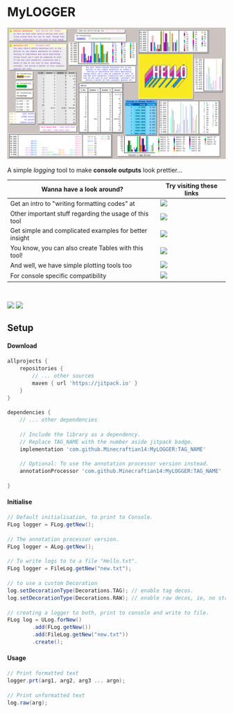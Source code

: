 # MyLOGGER

![Collage](src/docs/resources/images/collage.png)

A simple _logging_ tool to make **console outputs** look prettier...

| Wanna have a look around?                              | Try visiting these links                                                                                        |
|--------------------------------------------------------|-----------------------------------------------------------------------------------------------------------------|
| Get an intro to "writing formatting codes" at          | [![](https://img.shields.io/badge/Logger-Instructions-yellow)](/src/docs/md/WRITING_A_FORMAT_FOR_DECORATION.md) |
| Other important stuff regarding the usage of this tool | [![](https://img.shields.io/badge/Logger-Stuff-cyan)](/src/docs/md/OTHER_IMPORTANT_THINGS.md)                   |
| Get simple and complicated examples for better insight | [![](https://img.shields.io/badge/Logger-Examples-orange)](/src/docs/md/LOGGER_EXAMPLES.md)                     |
| You know, you can also create Tables with this tool!   | [![](https://img.shields.io/badge/Tables-Examples-green)](/src/docs/md/TABLE_EXAMPLES.md)                       |
| And well, we have simple plotting tools too            | [![](https://img.shields.io/badge/Plotting-Examples-red)](/src/docs/md/PLOTTING.md)                             |
| For console specific compatibility                     | [![](https://img.shields.io/badge/Console-Compatibility-purple)](/src/docs/md/SUPPORT.md)                       |

<br />

[![](https://jitpack.io/v/Minecraftian14/MyLOGGER.svg)](https://jitpack.io/#Minecraftian14/MyLOGGER)
[![](https://img.shields.io/discord/872811194170347520?color=%237289da&logoColor=%23424549)](https://discord.gg/Ar6Zuj2m82)

## Setup

#### Download

```groovy
allprojects {
    repositories {
        // ... other sources
        maven { url 'https://jitpack.io' }
    }
}

dependencies {
    // ... other dependencies

    // Include the library as a dependency. 
    // Replace TAG_NAME with the number aside jitpack badge.
    implementation 'com.github.Minecraftian14:MyLOGGER:TAG_NAME'

    // Optional: To use the annotation processor version instead.
    annotationProcessor 'com.github.Minecraftian14:MyLOGGER:TAG_NAME'

}
```

#### Initialise

```groovy
// Default initialisation, to print to Console.
FLog logger = FLog.getNew();

// The annotation processor version.
FLog logger = ALog.getNew();

// To write logs to to a file "Hello.txt".
FLog logger = FileLog.getNew("new.txt");

// to use a custom Decoration
log.setDecorationType(Decorations.TAG); // enable tag decos.
log.setDecorationType(Decorations.RAW); // enable raw decos, ie, no strange characters.

// creating a logger to both, print to console and write to file.
FLog log = ULog.forNew()
        .add(FLog.getNew())
        .add(FileLog.getNew("new.txt"))
        .create();
```

#### Usage

```groovy
// Print formatted text 
logger.prt(arg1, arg2, arg3 ... argn);

// Print unformatted text
log.raw(arg);
```
